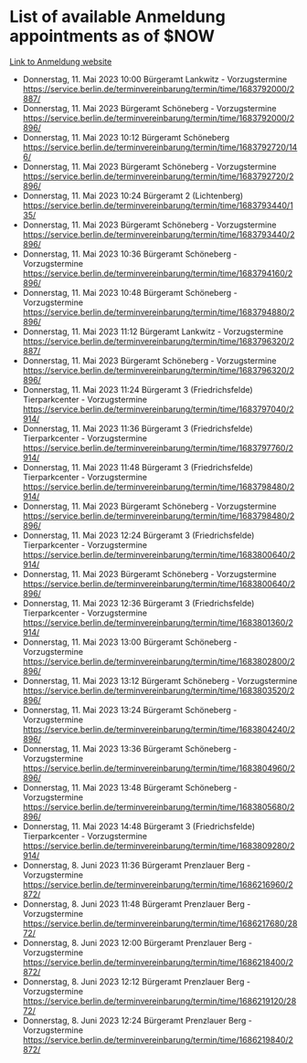 # List of available Anmeldung appointments as of $NOW
[Link to Anmeldung website](https://service.berlin.de/terminvereinbarung/termin/tag.php?termin=1&anliegen[]=120686&dienstleisterlist=122210,122217,327316,122219,327312,122227,327314,122231,327346,122243,327348,122254,122252,329742,122260,329745,122262,329748,122271,327278,122273,327274,122277,327276,330436,122280,327294,122282,327290,122284,327292,122291,327270,122285,327266,122286,327264,122296,327268,150230,329760,122297,327286,122294,327284,122312,329763,122314,329775,122304,327330,122311,327334,122309,327332,317869,122281,327352,122279,329772,122283,122276,327324,122274,327326,122267,329766,122246,327318,122251,327320,122257,327322,122208,327298,122226,327300&herkunft=http%3A%2F%2Fservice.berlin.de%2Fdienstleistung%2F120686%2F)
- Donnerstag, 11. Mai 2023 10:00 Bürgeramt Lankwitz - Vorzugstermine https://service.berlin.de/terminvereinbarung/termin/time/1683792000/2887/
- Donnerstag, 11. Mai 2023  Bürgeramt Schöneberg - Vorzugstermine https://service.berlin.de/terminvereinbarung/termin/time/1683792000/2896/
- Donnerstag, 11. Mai 2023 10:12 Bürgeramt Schöneberg https://service.berlin.de/terminvereinbarung/termin/time/1683792720/146/
- Donnerstag, 11. Mai 2023  Bürgeramt Schöneberg - Vorzugstermine https://service.berlin.de/terminvereinbarung/termin/time/1683792720/2896/
- Donnerstag, 11. Mai 2023 10:24 Bürgeramt 2 (Lichtenberg) https://service.berlin.de/terminvereinbarung/termin/time/1683793440/135/
- Donnerstag, 11. Mai 2023  Bürgeramt Schöneberg - Vorzugstermine https://service.berlin.de/terminvereinbarung/termin/time/1683793440/2896/
- Donnerstag, 11. Mai 2023 10:36 Bürgeramt Schöneberg - Vorzugstermine https://service.berlin.de/terminvereinbarung/termin/time/1683794160/2896/
- Donnerstag, 11. Mai 2023 10:48 Bürgeramt Schöneberg - Vorzugstermine https://service.berlin.de/terminvereinbarung/termin/time/1683794880/2896/
- Donnerstag, 11. Mai 2023 11:12 Bürgeramt Lankwitz - Vorzugstermine https://service.berlin.de/terminvereinbarung/termin/time/1683796320/2887/
- Donnerstag, 11. Mai 2023  Bürgeramt Schöneberg - Vorzugstermine https://service.berlin.de/terminvereinbarung/termin/time/1683796320/2896/
- Donnerstag, 11. Mai 2023 11:24 Bürgeramt 3 (Friedrichsfelde) Tierparkcenter - Vorzugstermine https://service.berlin.de/terminvereinbarung/termin/time/1683797040/2914/
- Donnerstag, 11. Mai 2023 11:36 Bürgeramt 3 (Friedrichsfelde) Tierparkcenter - Vorzugstermine https://service.berlin.de/terminvereinbarung/termin/time/1683797760/2914/
- Donnerstag, 11. Mai 2023 11:48 Bürgeramt 3 (Friedrichsfelde) Tierparkcenter - Vorzugstermine https://service.berlin.de/terminvereinbarung/termin/time/1683798480/2914/
- Donnerstag, 11. Mai 2023  Bürgeramt Schöneberg - Vorzugstermine https://service.berlin.de/terminvereinbarung/termin/time/1683798480/2896/
- Donnerstag, 11. Mai 2023 12:24 Bürgeramt 3 (Friedrichsfelde) Tierparkcenter - Vorzugstermine https://service.berlin.de/terminvereinbarung/termin/time/1683800640/2914/
- Donnerstag, 11. Mai 2023  Bürgeramt Schöneberg - Vorzugstermine https://service.berlin.de/terminvereinbarung/termin/time/1683800640/2896/
- Donnerstag, 11. Mai 2023 12:36 Bürgeramt 3 (Friedrichsfelde) Tierparkcenter - Vorzugstermine https://service.berlin.de/terminvereinbarung/termin/time/1683801360/2914/
- Donnerstag, 11. Mai 2023 13:00 Bürgeramt Schöneberg - Vorzugstermine https://service.berlin.de/terminvereinbarung/termin/time/1683802800/2896/
- Donnerstag, 11. Mai 2023 13:12 Bürgeramt Schöneberg - Vorzugstermine https://service.berlin.de/terminvereinbarung/termin/time/1683803520/2896/
- Donnerstag, 11. Mai 2023 13:24 Bürgeramt Schöneberg - Vorzugstermine https://service.berlin.de/terminvereinbarung/termin/time/1683804240/2896/
- Donnerstag, 11. Mai 2023 13:36 Bürgeramt Schöneberg - Vorzugstermine https://service.berlin.de/terminvereinbarung/termin/time/1683804960/2896/
- Donnerstag, 11. Mai 2023 13:48 Bürgeramt Schöneberg - Vorzugstermine https://service.berlin.de/terminvereinbarung/termin/time/1683805680/2896/
- Donnerstag, 11. Mai 2023 14:48 Bürgeramt 3 (Friedrichsfelde) Tierparkcenter - Vorzugstermine https://service.berlin.de/terminvereinbarung/termin/time/1683809280/2914/
- Donnerstag, 8. Juni 2023 11:36 Bürgeramt Prenzlauer Berg - Vorzugstermine https://service.berlin.de/terminvereinbarung/termin/time/1686216960/2872/
- Donnerstag, 8. Juni 2023 11:48 Bürgeramt Prenzlauer Berg - Vorzugstermine https://service.berlin.de/terminvereinbarung/termin/time/1686217680/2872/
- Donnerstag, 8. Juni 2023 12:00 Bürgeramt Prenzlauer Berg - Vorzugstermine https://service.berlin.de/terminvereinbarung/termin/time/1686218400/2872/
- Donnerstag, 8. Juni 2023 12:12 Bürgeramt Prenzlauer Berg - Vorzugstermine https://service.berlin.de/terminvereinbarung/termin/time/1686219120/2872/
- Donnerstag, 8. Juni 2023 12:24 Bürgeramt Prenzlauer Berg - Vorzugstermine https://service.berlin.de/terminvereinbarung/termin/time/1686219840/2872/
